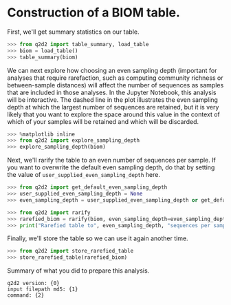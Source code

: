 # Construction of a BIOM table.

First, we'll get summary statistics on our table.

```python
>>> from q2d2 import table_summary, load_table
>>> biom = load_table()
>>> table_summary(biom)
```

We can next explore how choosing an even sampling depth (important for analyses that require rarefaction, such as computing community richness or between-sample distances) will affect the number of sequences as samples that are included in those analyses. In the Jupyter Notebook, this analysis will be interactive. The dashed line in the plot illustrates the even sampling depth at which the largest number of sequences are retained, but it is very likely that you want to explore the space around this value in the context of which of your samples will be retained and which will be discarded.

```python
>>> %matplotlib inline
>>> from q2d2 import explore_sampling_depth
>>> explore_sampling_depth(biom)
```

Next, we'll rarify the table to an even number of sequences per sample. If you want to overwrite the default even sampling depth, do that by setting the value of ``user_supplied_even_sampling_depth`` here.

```python
>>> from q2d2 import get_default_even_sampling_depth
>>> user_supplied_even_sampling_depth = None
>>> even_sampling_depth = user_supplied_even_sampling_depth or get_default_even_sampling_depth(biom)
```

```python
>>> from q2d2 import rarify
>>> rarefied_biom = rarify(biom, even_sampling_depth=even_sampling_depth)
>>> print("Rarefied table to", even_sampling_depth, "sequences per sample.")
```

Finally, we'll store the table so we can use it again another time.

```python
>>> from q2d2 import store_rarefied_table
>>> store_rarefied_table(rarefied_biom)
```

Summary of what you did to prepare this analysis.
```
q2d2 version: {0}
input filepath md5: {1}
command: {2}
```
